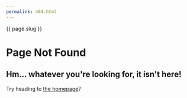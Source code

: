 ```yaml
---
permalink: 404.html
---
```


{{ page.slug }}

# Page Not Found

## Hm… whatever you're looking for, it isn't here!

Try heading to [the homepage](/)?
